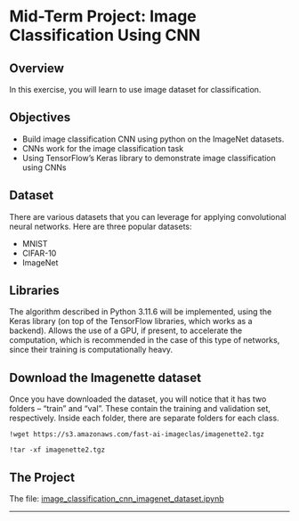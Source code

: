 # Mid-Term Project: Image Classification Using CNN

## Overview
In this exercise, you will learn to use image dataset for classification.

## Objectives
- Build image classification CNN using python on the ImageNet datasets.
- CNNs work for the image classification task
- Using TensorFlow’s Keras library to demonstrate image classification using CNNs

## Dataset

There are various datasets that you can leverage for applying convolutional neural networks. Here are three popular datasets:

- MNIST
- CIFAR-10
- ImageNet

## Libraries

The algorithm described in Python 3.11.6 will be implemented, using the Keras library (on top of the TensorFlow libraries, which works as a backend). Allows the use of a GPU, if present, to accelerate the computation, which is recommended in the case of this type of networks, since their training is computationally heavy.

## Download the Imagenette dataset

Once you have downloaded the dataset, you will notice that it has two folders – “train” and “val”. These contain the training and validation set, respectively. Inside each folder, there are separate folders for each class.

`!wget https://s3.amazonaws.com/fast-ai-imageclas/imagenette2.tgz`

`!tar -xf imagenette2.tgz`

## The Project

The file: [image_classification_cnn_imagenet_dataset.ipynb](https://github.com/ednaldogoncalves/gbc-appliedmathdeeplearning/blob/main/mid_term_project/image_classification_cnn_imagenet_dataset.ipynb)

---
